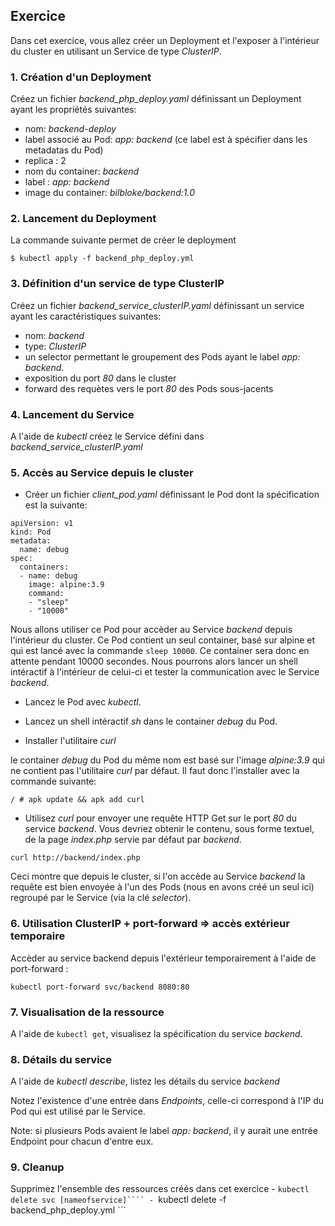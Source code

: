 ## Exercice

Dans cet exercice, vous allez créer un Deployment et l'exposer à l'intérieur du cluster en utilisant un Service de type *ClusterIP*.

### 1. Création d'un Deployment

Créez un fichier *backend_php_deploy.yaml* définissant un Deployment ayant les propriétés suivantes:
- nom: *backend-deploy*
- label associé au Pod: *app: backend* (ce label est à spécifier dans les metadatas du Pod)
- replica : 2
- nom du container: *backend*
- label : *app: backend*
- image du container: *bilbloke/backend:1.0*

### 2. Lancement du Deployment

La commande suivante permet de créer le deployment

```
$ kubectl apply -f backend_php_deploy.yml
```

### 3. Définition d'un service de type ClusterIP

Créez un fichier *backend_service_clusterIP.yaml* définissant un service ayant les caractéristiques suivantes:
- nom: *backend*
- type: *ClusterIP*
- un selector permettant le groupement des Pods ayant le label *app: backend*.
- exposition du port *80* dans le cluster
- forward des requètes vers le port *80* des Pods sous-jacents

### 4. Lancement du Service

A l'aide de *kubectl* créez le Service défini dans *backend_service_clusterIP.yaml*

### 5. Accès au Service depuis le cluster

- Créer un fichier *client_pod.yaml* définissant le Pod dont la spécification est la suivante:

```
apiVersion: v1
kind: Pod
metadata:
  name: debug
spec:
  containers:
  - name: debug
    image: alpine:3.9
    command:
    - "sleep"
    - "10000"
```

Nous allons utiliser ce Pod pour accèder au Service *backend* depuis l'intérieur du cluster. Ce Pod contient un seul container, basé sur alpine et qui est lancé avec la commande `sleep 10000`. Ce container sera donc en attente pendant 10000 secondes. Nous pourrons alors lancer un shell intéractif à l'intérieur de celui-ci et tester la communication avec le Service *backend*.

- Lancez le Pod avec *kubectl*.

- Lancez un shell intéractif *sh* dans le container *debug* du Pod.

- Installer l'utilitaire *curl*

le container *debug* du Pod du même nom est basé sur l'image *alpine:3.9* qui ne contient pas l'utilitaire *curl* par défaut. Il faut donc l'installer avec la commande suivante:

```
/ # apk update && apk add curl
```

- Utilisez *curl* pour envoyer une requête HTTP Get sur le port *80* du service *backend*.
Vous devriez obtenir le contenu, sous forme textuel, de la page *index.php* servie par défaut par *backend*.

```
curl http://backend/index.php
```

Ceci montre que depuis le cluster, si l'on accède au Service *backend* la requête est bien envoyée à l'un des Pods (nous en avons créé un seul ici) regroupé par le Service (via la clé *selector*).

### 6. Utilisation ClusterIP + port-forward => accès extérieur temporaire

Accèder au service backend depuis l'extérieur temporairement à l'aide de port-forward :

```kubectl port-forward svc/backend 8080:80```

### 7. Visualisation de la ressource

A l'aide de `kubectl get`, visualisez la spécification du service *backend*.

### 8. Détails du service

A l'aide de *kubectl describe*, listez les détails du service *backend*

Notez l'existence d'une entrée dans *Endpoints*, celle-ci correspond à l'IP du Pod qui est utilisé par le Service.

Note: si plusieurs Pods avaient le label *app: backend*, il y aurait une entrée Endpoint pour chacun d'entre eux.

### 9. Cleanup

Supprimez l'ensemble des ressources créés dans cet exercice
    - ```kubectl delete svc [nameofservice]````
    - ```kubectl delete -f backend_php_deploy.yml ```